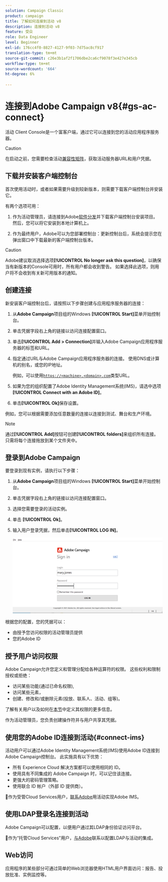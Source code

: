 ```yaml
---
solution: Campaign Classic
product: campaign
title: 了解如何连接到活动 v8
description: 连接到活动 v8
feature: 受众
role: Data Engineer
level: Beginner
exl-id: 176cc4f0-8827-4127-9f03-7d75ac8cf917
translation-type: tm+mt
source-git-commit: c26e3b1af2f1706dbe2ca6cf9078f3e427e345cb
workflow-type: tm+mt
source-wordcount: '664'
ht-degree: 6%

---
```


# 连接到Adobe Campaign v8{#gs-ac-connect}

活动 Client Console是一个富客户端，通过它可以连接到您的活动应用程序服务器。

>[!CAUTION]
>
>在启动之前，您需要检查活动[兼容性矩阵](compatibility-matrix.md)，获取活动服务器URL和用户凭据。

## 下载并安装客户端控制台

首次使用活动时，或者如果需要升级到较新版本，则需要下载客户端控制台并安装它。

有两个选项可用：

1. 作为活动管理员，请连接到Adobe[软件分发](https://experience.adobe.com/#/downloads/content/software-distribution/encampaign.html)并下载客户端控制台安装项目。 然后，您可以将它安装到本地计算机上。

1. 作为最终用户，Adobe可以为您部署控制台：更新控制台后，系统会提示您在弹出窗口中下载最新的客户端控制台版本。

>[!CAUTION]
>
>Adobe建议取消选择选项&#x200B;**[!UICONTROL No longer ask this question]**，以确保当有新版本的Console可用时，所有用户都会收到警告。  如果选择此选项，则用户将不会收到有关新可用版本的通知。

## 创建连接

新安装客户端控制台后，请按照以下步骤创建与应用程序服务器的连接：

1. 从&#x200B;**Adobe Campaign**&#x200B;项目组的Windows **[!UICONTROL Start]**&#x200B;菜单开始控制台。

1. 单击凭据字段右上角的链接以访问连接配置窗口。

1. 单击&#x200B;**[!UICONTROL Add > Connection]**&#x200B;并输入Adobe Campaign应用程序服务器的标签和URL。

1. 指定通过URL与Adobe Campaign应用程序服务器的连接。 使用DNS或计算机的别名，或您的IP地址。

   例如，可以使用[`https://<machine>.<domain>.com`](https://myserver.adobe.com)类型URL。

1. 如果为您的组织配置了Adobe Identity Management系统(IMS)，请选中选项&#x200B;**[!UICONTROL Connect with an Adobe ID]**。

1. 单击&#x200B;**[!UICONTROL Ok]**&#x200B;保存设置。

例如，您可以根据需要添加任意数量的连接以连接到测试、舞台和生产环境。

>[!NOTE]
>
>通过&#x200B;**[!UICONTROL Add]**&#x200B;按钮可创建&#x200B;**[!UICONTROL folders]**&#x200B;来组织所有连接。 只需将每个连接拖放到某个文件夹中。

## 登录到Adobe Campaign

要登录到现有实例，请执行以下步骤：

1. 从&#x200B;**Adobe Campaign**&#x200B;项目组的Windows **[!UICONTROL Start]**&#x200B;菜单开始控制台。

1. 单击凭据字段右上角的链接以访问连接配置窗口。

1. 选择您需要登录的活动实例。

1. 单击 **[!UICONTROL Ok]**。

1. 输入用户登录凭据，然后单击&#x200B;**[!UICONTROL LOG IN]**。

   ![](assets/sign-in-v8.png)

根据您的配置，您的凭据可以：

* 由授予您访问权限的活动管理员提供
* 您的Adobe ID

## 授予用户访问权限

Adobe Campaign允许您定义和管理分配给各种运算符的权限。 这些权利和限制授权或拒绝：

* 访问某些功能(通过已命名权限),
* 访问某些元素，
* 创建、修改和/或删除元素(投放、联系人、活动、组等)。

了解有关用户以及如何在[本节](permissions.md)中定义其权限的更多信息。

作为活动管理员，您负责创建操作符并与用户共享其凭据。


## 使用您的Adobe ID连接到活动{#connect-ims}

活动用户可以通过Adobe Identity Management系统(IMS)使用Adobe ID连接到Adobe Campaign控制台。 此实施具有以下优势：

* 所有 Experience Cloud 解决方案都可以使用相同的 ID。
* 使用具有不同集成的 Adobe Campaign 时，可以记住该连接。
* 更强大的密码管理策略。
* 使用联合 ID 帐户（外部 ID 提供商）。

:speech_balloon:作为受管Cloud Services用户，[联系Adobe](support.md#support)用活动实现Adobe IMS。

## 使用LDAP登录名连接到活动

Adobe Campaign可以配置，以便用户通过其LDAP身份验证访问平台。

:speech_balloon:作为“托管Cloud Services”用户，[与Adobe](support.md#support)联系以配置LDAP与活动的集成。


## Web访问

应用程序的某些部分可通过简单的Web浏览器使用HTML用户界面访问：报告、投放批准、实例监控等。
